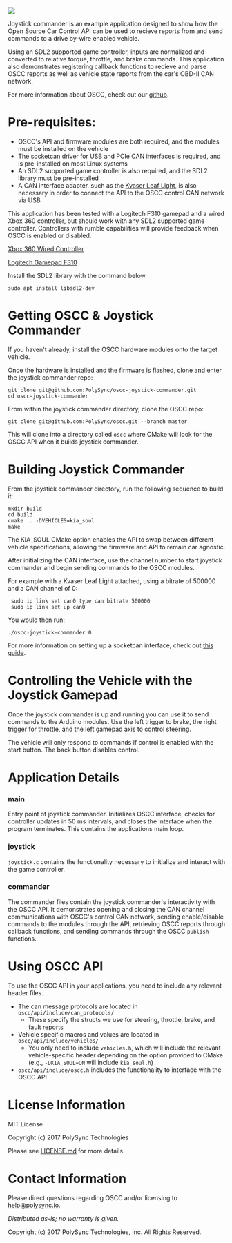 <img src="https://raw.githubusercontent.com/wiki/PolySync/OSCC/images/oscc_logo_title.png">

Joystick commander is an example application designed to show how the Open Source Car Control API can be used to recieve reports from and send commands to a drive by-wire enabled vehicle.

Using an SDL2 supported game controller, inputs are normalized and converted to relative torque, throttle, and brake commands. This application also demonstrates registering callback functions to recieve and parse OSCC reports as well as vehicle state reports from the car's OBD-II CAN network.

For more information about OSCC, check out our [github](https://github.com/PolySync/oscc).


# Pre-requisites:

- OSCC's API and firmware modules are both required, and the modules must be installed on the vehicle
- The socketcan driver for USB and PCIe CAN interfaces is required, and is pre-installed on most Linux systems
- An SDL2 supported game controller is also required, and the SDL2 library must be pre-installed
- A CAN interface adapter, such as the [Kvaser Leaf Light](https://www.kvaser.com), is also necessary in order to connect the API to the OSCC control CAN network via USB

This application has been tested with a Logitech F310 gamepad and a wired Xbox 360 controller, but should work with any SDL2 supported game controller. Controllers with rumble capabilities will provide feedback when OSCC is enabled or disabled.

[Xbox 360 Wired Controller](https://www.amazon.com/dp/B004QRKWLA)

[Logitech Gamepad F310](http://a.co/3GoUlkN)

Install the SDL2 library with the command below.

```
sudo apt install libsdl2-dev
```


# Getting OSCC & Joystick Commander

If you haven't already, install the OSCC hardware modules onto the target vehicle.

Once the hardware is installed and the firmware is flashed, clone and enter the joystick commander repo:

```
git clone git@github.com:PolySync/oscc-joystick-commander.git
cd oscc-joystick-commander
```

From within the joystick commander directory, clone the OSCC repo:

```
git clone git@github.com:PolySync/oscc.git --branch master
```

This will clone into a directory called `oscc` where CMake will look for the OSCC API when it builds joystick commander.


# Building Joystick Commander

From the joystick commander directory, run the following sequence to build it:

```
mkdir build
cd build
cmake .. -DVEHICLES=kia_soul
make
```

The KIA_SOUL CMake option enables the API to swap between different vehicle specifications, allowing the firmware and API to remain car agnostic.

After initializing the CAN interface, use the channel number to start joystick commander and begin sending commands to the OSCC modules.

For example with a Kvaser Leaf Light attached, using a bitrate of 500000 and a CAN channel of 0:

```
 sudo ip link set can0 type can bitrate 500000
 sudo ip link set up can0
```

You would then run:

```
./oscc-joystick-commander 0
```

For more information on setting up a socketcan interface, check out [this guide](http://elinux.org/Bringing_CAN_interface_up).


# Controlling the Vehicle with the Joystick Gamepad

Once the joystick commander is up and running you can use it to send commands to the Arduino modules.
Use the left trigger to brake, the right trigger for throttle, and the left gamepad axis to control steering.

The vehicle will only respond to commands if control is enabled with the start button. The back button disables control.


# Application Details


### main

Entry point of joystick commander. Initializes OSCC interface, checks for controller updates in 50 ms intervals, and closes the interface when the program terminates. This contains the applications main loop.


### joystick

`joystick.c` contains the functionality necessary to initialize and interact with the game controller.


### commander

The commander files contain the joystick commander's interactivity with the OSCC API. It demonstrates opening and closing the CAN channel communications with OSCC's control CAN network, sending enable/disable commands to the modules through the API, retrieving OSCC reports through callback functions, and sending commands through the OSCC `publish` functions.


# Using OSCC API

To use the OSCC API in your applications, you need to include any relevant header files.

* The can message protocols are located in `oscc/api/include/can_protocols/`
    * These specify the structs we use for steering, throttle, brake, and fault reports
* Vehicle specific macros and values are located in `oscc/api/include/vehicles/`
	* You only need to include `vehicles.h`, which will include the relevant vehicle-specific header depending on the option provided to CMake (e.g., `-DKIA_SOUL=ON` will include `kia_soul.h`)
* `oscc/api/include/oscc.h` includes the functionality to interface with the OSCC API


# License Information

MIT License

Copyright (c) 2017 PolySync Technologies

Please see [LICENSE.md](LICENSE.md) for more details.


# Contact Information

Please direct questions regarding OSCC and/or licensing to help@polysync.io.

*Distributed as-is; no warranty is given.*

Copyright (c) 2017 PolySync Technologies, Inc.  All Rights Reserved.

